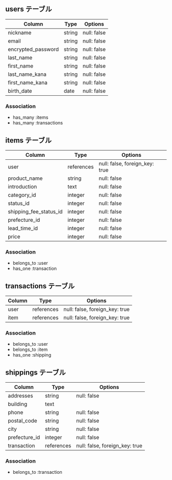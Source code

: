 ## users テーブル

| Column             | Type    | Options     |
| ------------------ | ------- | ----------- |
| nickname           | string  | null: false |
| email              | string  | null: false |
| encrypted_password | string  | null: false |
| last_name          | string  | null: false |
| first_name         | string  | null: false |
| last_name_kana     | string  | null: false |
| first_name_kana    | string  | null: false |
| birth_date         | date    | null: false |

### Association

- has_many :items
- has_many :transactions


## items テーブル

| Column                 | Type       | Options                        |
| ---------------------- | ---------- | ------------------------------ |
| user                   | references | null: false, foreign_key: true |
| product_name           | string     | null: false                    |
| introduction           | text       | null: false                    |
| category_id            | integer    | null: false                    |
| status_id              | integer    | null: false                    |
| shipping_fee_status_id | integer    | null: false                    |
| prefecture_id          | integer    | null: false                    |
| lead_time_id           | integer    | null: false                    |
| price                  | integer    | null: false                    |

### Association

- belongs_to :user
- has_one :transaction


## transactions テーブル

| Column      | Type       | Options                        |
| ----------- | ---------- | ------------------------------ |
| user        | references | null: false, foreign_key: true |
| item        | references | null: false, foreign_key: true |

### Association

- belongs_to :user
- belongs_to :item
- has_one :shipping


## shippings テーブル

| Column         | Type       | Options                        |
| -------------- | ---------- | ------------------------------ |
| addresses      | string     | null: false                    |
| building       | text       |                                |
| phone          | string     | null: false                    |
| postal_code    | string     | null: false                    |
| city           | string     | null: false                    |
| prefecture_id  | integer    | null: false                    |
| transaction    | references | null: false, foreign_key: true |

### Association

- belongs_to :transaction